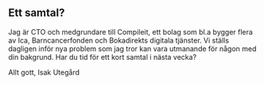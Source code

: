 ## Ett samtal?

Jag är CTO och medgrundare till Compileit, ett bolag som bl.a bygger flera av Ica, Barncancerfonden och Bokadirekts digitala tjänster. Vi ställs dagligen inför nya problem som jag tror kan vara utmanande för någon med din bakgrund. Har du tid för ett kort samtal i nästa vecka?

Allt gott,
Isak Utegård
